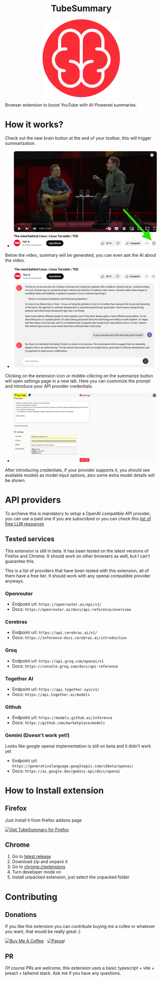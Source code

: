 <h1 align="center">TubeSummary</h1>
<p align="center">
    <a href="https://github.com/n0vella/TubeSummary">
        <img src="https://raw.githubusercontent.com/n0vella/TubeSummary/master/icon.png" alt="logo" width="256" height="256" />
    </a>
</p>

Browser extension to boost YouTube with AI-Powered summaries.

# How it works?

Check out the new brain button at the end of your toolbar, this will trigger summarization.

- ![1](assets/readme/1.png)

Below the video, summary will be generated, you can even ask the AI about the video.

- ![2](assets/readme/2.png)

Clicking on the extension icon or middle-clikcing on the summarize button will open settings page in a new tab.
Here you can customize the prompt and introduce your API provider credentials.

- ![3](assets/readme/3.png)

After introducing credentials, if your provider supports it, you should see available models as model input options, also some extra model details will be shown.

# API providers

To archieve this is mandatory to setup a OpenAI compatible API provider, you can use a paid one if you are subscribed or you can check this [list of free LLM resources](https://github.com/cheahjs/free-llm-api-resources)

## Tested services

This extension is still in beta. It has been tested on the latest versions of Firefox and Chrome. It should work on other browsers as well, but I can't guarantee this.

This is a list of providers that have been tested with this extension, all of them have a free tier.
It should work with any openai compatible provider anyways.

### Openrouter

- Endpoint url: `https://openrouter.ai/api/v1/`
- Docs: `https://openrouter.ai/docs/api-reference/overview`

### Cerebras

- Endpoint url: `https://api.cerebras.ai/v1/`
- Docs: `https://inference-docs.cerebras.ai/introduction`

### Groq

- Endpoint url: `https://api.groq.com/openai/v1`
- Docs: `https://console.groq.com/docs/api-reference`

### Together AI

- Endpoint url: `https://api.together.xyz/v1/`
- Docs: `https://api.together.ai/models`

### Github

- Endpoint url: `https://models.github.ai/inference`
- Docs: `https://github.com/marketplace/models`

### Gemini (Doesn't work yet!)

Looks like google openai implementation is still on beta and it didn't work yet

- Endpoint url: `https://generativelanguage.googleapis.com/v1beta/openai/`
- Docs: `https://ai.google.dev/gemini-api/docs/openai`

# How to Install extension

## Firefox

Just install it from firefox addons page

<a href="https://addons.mozilla.org/en-US/firefox/addon/tubesummary/"><img src="https://user-images.githubusercontent.com/585534/107280546-7b9b2a00-6a26-11eb-8f9f-f95932f4bfec.png" alt="Get TubeSummary for Firefox"></a>

## Chrome

1. Go to [latest release](https://github.com/n0vella/TubeSummary/releases/latest)
2. Download zip and unpack it
3. Go to [chrome://extensions](chrome://extensions/)
4. Turn developer mode on
5. Install unpacked extension, just select the unpacked folder

# Contributing

## Donations

If you like this extension you can contribute buying me a cofee or whatever you want, that would be really great :)

<div style="display: inline-flex; gap: 10px; align-items: center">
    <a href="https://www.buymeacoffee.com/n0vella" target="_blank" rel="noopener">
        <img src="https://cdn.buymeacoffee.com/buttons/v2/default-yellow.png" alt="Buy Me A Coffee" style="height: 60px !important;width: 217px !important;"
        >
    </a>
    <a href="https://www.paypal.com/paypalme/n0velladev" target="_blank" rel="noopener">
        <img src="https://www.paypalobjects.com/webstatic/icon/pp196.png" alt="Paypal" width="60" height="60" style="border-radius: 10px" />
    </a>
</div>

## PR

Of course PRs are welcome, this extension uses a basic typescript + vite + preact + tailwind stack. Ask me if you have any questions.
